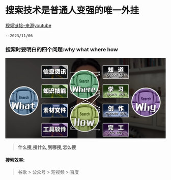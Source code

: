 # 搜索技术是普通人变强的唯一外挂

[视频链接-来源youtube](https://youtu.be/tiN6T1LewmQ?list=LL)

```
--2023/11/06
```

### 搜索时要明白的四个问题:why what where how
![搜索的四元素](./img-tree/Search/start.png)  

> **什么搜,搜什么,到哪搜,怎么搜**

#### 搜索效率:
> 谷歌 > 公众号 > 短视频 > 百度